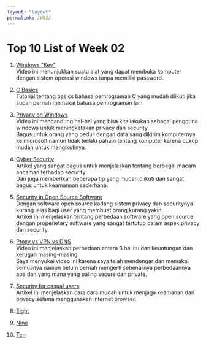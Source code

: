 ```yaml
---
layout: "layout"
permalink: /W02/
---
```


# Top 10 List of Week 02

1. [Windows "Key"](https://www.youtube.com/watch?v=J_JIhn3vJVI&ab_channel=LinusTechTips)<br>
Video ini menunjukkan suatu alat yang dapat membuka komputer dengan sistem operasi windows tanpa memiliki password.

2. [C Basics](https://www.geeksforgeeks.org/c-language-set-1-introduction/)<br>
Tutorial tentang basics bahasa pemrograman C yang mudah diikuti jika sudah pernah memakai bahasa pemrograman lain

3. [Privacy on Windows](https://www.youtube.com/watch?v=vNRics7tlqw&ab_channel=Techlore)<br>
Video ini mengandung hal-hal yang bisa kita lakukan sebagai pengguna windows untuk meningkatakan privacy dan security. <br>
Bagus untuk orang yang peduli dengan data yang dikirim komputernya ke microsoft namun tidak terlalu paham tentang komputer karena cukup mudah untuk mengikutinya.

4. [Cyber Security](https://www.kaspersky.com/resource-center/definitions/what-is-cyber-security)<br>
Artikel yang sangat bagus untuk menjelaskan tentang berbagai macam ancaman terhadap security.<br>
Dan juga memberikan beberapa tip yang mudah diikuti dan sangat bagus untuk keamanaan sederhana.

5. [Security in Open Source Software](https://blog.ironbastion.com.au/open-source-software-security-risks-practices/)<br>
Dengan software open source kadang sistem privacy dan securitynya kurang jelas bagi user yang membuat orang kurang yakin.<br>
Artikel ini menjelaskan tentang perbedaan software yang open source dengan properietary software yang sangat tertutup dalam aspek privacy dan security.

6. [Proxy vs VPN vs DNS](https://www.youtube.com/watch?v=66aGNtzsZ8U&ab_channel=BestVPNAnalysis)<br>
Video ini menjelaskan perbedaan antara 3 hal itu dan keuntungan dan kerugan masing-masing.<br>
Saya menyukai video ini karena saya telah mendengar dan memakai semuanya namun belum pernah mengerti sebenarnya perbedaannya apa dan yang mana yang paling secure dan private.

7. [Security for casual users](https://www.zdnet.com/article/online-security-101-how-to-protect-your-privacy-from-hackers-spies-and-the-government/)<br>
Artikel ini menjelaskan cara cara mudah untuk menjaga keamanan dan privacy selama menggunakan internet browser.

8. [Eight]()<br>

9. [Nine]()<br>

10. [Ten]()<br>


